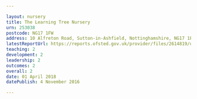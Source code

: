 ```yaml
---

layout: nursery
title: The Learning Tree Nursery
urn: 253038
postcode: NG17 1FW
address: 10 Alfreton Road, Sutton-in-Ashfield, Nottinghamshire, NG17 1FW
latestReportUrl: https://reports.ofsted.gov.uk/provider/files/2614819/urn/253038.pdf
teaching: 2
development: 2
leadership: 2
outcomes: 2
overall: 2
date: 01 April 2018 
datePublish: 4 November 2016

---
```

